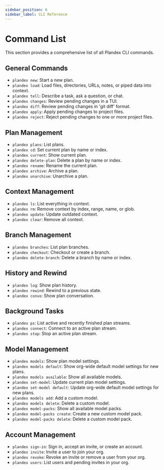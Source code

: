 ```yaml
---
sidebar_position: 6
sidebar_label: CLI Reference
---
```


# Command List

This section provides a comprehensive list of all Plandex CLI commands.

## General Commands

- `plandex new`: Start a new plan.
- `plandex load`: Load files, directories, URLs, notes, or piped data into context.
- `plandex tell`: Describe a task, ask a question, or chat.
- `plandex changes`: Review pending changes in a TUI.
- `plandex diff`: Review pending changes in 'git diff' format.
- `plandex apply`: Apply pending changes to project files.
- `plandex reject`: Reject pending changes to one or more project files.

## Plan Management

- `plandex plans`: List plans.
- `plandex cd`: Set current plan by name or index.
- `plandex current`: Show current plan.
- `plandex delete-plan`: Delete a plan by name or index.
- `plandex rename`: Rename the current plan.
- `plandex archive`: Archive a plan.
- `plandex unarchive`: Unarchive a plan.

## Context Management

- `plandex ls`: List everything in context.
- `plandex rm`: Remove context by index, range, name, or glob.
- `plandex update`: Update outdated context.
- `plandex clear`: Remove all context.

## Branch Management

- `plandex branches`: List plan branches.
- `plandex checkout`: Checkout or create a branch.
- `plandex delete-branch`: Delete a branch by name or index.

## History and Rewind

- `plandex log`: Show plan history.
- `plandex rewind`: Rewind to a previous state.
- `plandex convo`: Show plan conversation.

## Background Tasks

- `plandex ps`: List active and recently finished plan streams.
- `plandex connect`: Connect to an active plan stream.
- `plandex stop`: Stop an active plan stream.

## Model Management

- `plandex models`: Show plan model settings.
- `plandex models default`: Show org-wide default model settings for new plans.
- `plandex models available`: Show all available models.
- `plandex set-model`: Update current plan model settings.
- `plandex set-model default`: Update org-wide default model settings for new plans.
- `plandex models add`: Add a custom model.
- `plandex models delete`: Delete a custom model.
- `plandex model-packs`: Show all available model packs.
- `plandex model-packs create`: Create a new custom model pack.
- `plandex model-packs delete`: Delete a custom model pack.

## Account Management

- `plandex sign-in`: Sign in, accept an invite, or create an account.
- `plandex invite`: Invite a user to join your org.
- `plandex revoke`: Revoke an invite or remove a user from your org.
- `plandex users`: List users and pending invites in your org.
